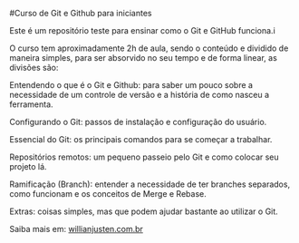 #Curso de Git e Github para iniciantes

Este é um repositório teste para ensinar como o Git e GitHub funciona.i

O curso tem aproximadamente 2h de aula, sendo o conteúdo e dividido de maneira simples, para ser absorvido no seu tempo e de forma linear, as divisões são:

Entendendo o que é o Git e Github: para saber um pouco sobre a necessidade de um controle de versão e a história de como nasceu a ferramenta.

Configurando o Git: passos de instalação e configuração do usuário.

Essencial do Git: os principais comandos para se começar a trabalhar.

Repositórios remotos: um pequeno passeio pelo Git e como colocar seu projeto lá.

Ramificação (Branch): entender a necessidade de ter branches separados, como funcionam e os conceitos de Merge e Rebase.

Extras: coisas simples, mas que podem ajudar bastante ao utilizar o Git.

Saiba mais em: [willianjusten.com.br](http://willianjusten.com.br)